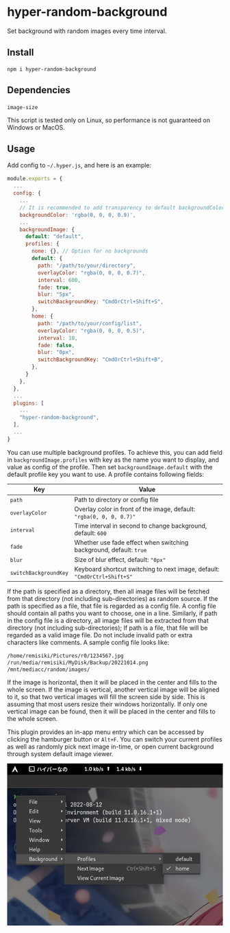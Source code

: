 # hyper-random-background

Set background with random images every time interval.

## Install

```shell
npm i hyper-random-background
```

## Dependencies

`image-size`

This script is tested only on Linux, so performance is not guaranteed on Windows or MacOS.

## Usage

Add config to `~/.hyper.js`, and here is an example:

```javascript
module.exports = {
  ...
  config: {
    ...
    // It is recommended to add transparency to default backgroundColor
    backgroundColor: 'rgba(0, 0, 0, 0.9)',
    ...
    backgroundImage: {
      default: "default",
      profiles: {
        none: {}, // Option for no backgrounds
        default: {
          path: "/path/to/your/directory",
          overlayColor: "rgba(0, 0, 0, 0.7)",
          interval: 600,
          fade: true,
          blur: "5px",
          switchBackgroundKey: "CmdOrCtrl+Shift+S",
        },
        home: {
          path: "/path/to/your/config/list",
          overlayColor: "rgba(0, 0, 0, 0.5)",
          interval: 10,
          fade: false,
          blur: "0px",
          switchBackgroundKey: "CmdOrCtrl+Shift+B",
        },
      }
    },
  },
  ...
  plugins: [
    ...
    "hyper-random-background",
  ],
  ...
}
```

You can use multiple background profiles. To achieve this, you can add field in `backgroundImage.profiles` with key as the name you want to display, and value as config of the profile. Then set `backgroundImage.default` with the default profile key you want to use. A profile contains following fields:

|Key|Value|
|--- |--- |
|`path`|Path to directory or config file|
|`overlayColor`|Overlay color in front of the image, default: `"rgba(0, 0, 0, 0.7)"`|
|`interval`|Time interval in second to change background, default: `600`|
|`fade`|Whether use fade effect when switching background, default: `true`|
|`blur`|Size of blur effect, default: `"0px"`|
|`switchBackgroundKey`|Keyboard shortcut switching to next image, default: `"CmdOrCtrl+Shift+S"`|

If the path is specified as a directory, then all image files will be fetched from that directory (not including sub-directories) as random source. If the path is specified as a file, that file is regarded as a config file. A config file should contain all paths you want to choose, one in a line. Similarly, if path in the config file is a directory, all image files will be extracted from that directory (not including sub-directories); If path is a file, that file will be regarded as a valid image file. Do not include invalid path or extra characters like comments. A sample config file looks like:

```
/home/remisiki/Pictures/r0/1234567.jpg
/run/media/remisiki/MyDisk/Backup/20221014.png
/mnt/mediacc/random/images/
```

If the image is horizontal, then it will be placed in the center and fills to the whole screen. If the image is vertical, another vertical image will be aligned to it, so that two vertical images will fill the screen side by side. This is assuming that most users resize their windows horizontally. If only one vertical image can be found, then it will be placed in the center and fills to the whole screen.

This plugin provides an in-app menu entry which can be accessed by clicking the hamburger button or `Alt+F`. You can switch your current profiles as well as randomly pick next image in-time, or open current background through system default image viewer.

![Menu demo](./demo/menu.png)